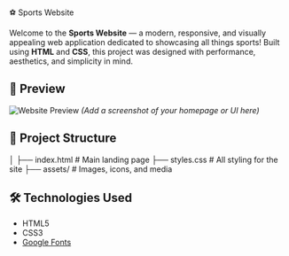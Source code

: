 ⚽ Sports Website

Welcome to the **Sports Website** — a modern, responsive, and visually appealing web application dedicated to showcasing all things sports! Built using **HTML** and **CSS**, this project was designed with performance, aesthetics, and simplicity in mind.

## 📸 Preview

![Website Preview](#) *(Add a screenshot of your homepage or UI here)*

## 📁 Project Structure
│
├── index.html # Main landing page
├── styles.css # All styling for the site
├── assets/ # Images, icons, and media

## 🛠️ Technologies Used

- HTML5  
- CSS3  
- [Google Fonts](https://fonts.google.com/)  
